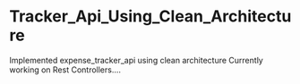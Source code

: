 # Tracker_Api_Using_Clean_Architecture
Implemented expense_tracker_api using clean architecture
Currently working on Rest Controllers....


